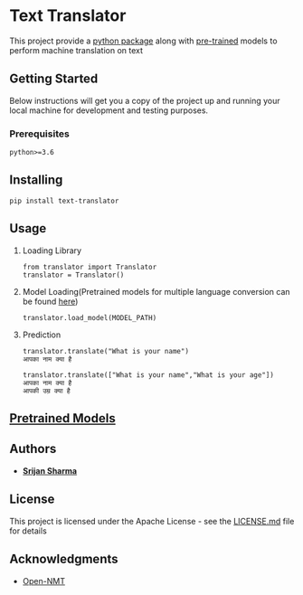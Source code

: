 # Text Translator
This project provide a
[python package](https://pypi.org/project/text-translator/) along with
[pre-trained](https://github.com/srijan14/Machine-Translation-Models-And-Data)
models to perform machine translation on text

## Getting Started
Below instructions will get you a copy of the project up and running
your local machine for development and testing purposes.
### Prerequisites

```
python>=3.6
```

## Installing

```
pip install text-translator
```

## Usage

1. Loading Library
    ```
    from translator import Translator
    translator = Translator()
    ```
    
2. Model Loading(Pretrained models for multiple language conversion can
   be found
   [here](https://github.com/srijan14/Machine-Translation-Models-And-Data))
    ```
    translator.load_model(MODEL_PATH)
    ```
    
3. Prediction

    ```
    translator.translate("What is your name")  
    आपका नाम क्या है
    ```
    
    ```
    translator.translate(["What is your name","What is your age"])
    आपका नाम क्या है
    आपकी उम्र क्या है
    ```

## [Pretrained Models](https://github.com/srijan14/Machine-Translation-Models-And-Data)

## Authors

* [**Srijan Sharma**](https://github.com/srijan14)

## License

This project is licensed under the Apache License - see the
[LICENSE.md](./LICENSE) file for details

## Acknowledgments

* [Open-NMT](https://github.com/OpenNMT/OpenNMT-py)
